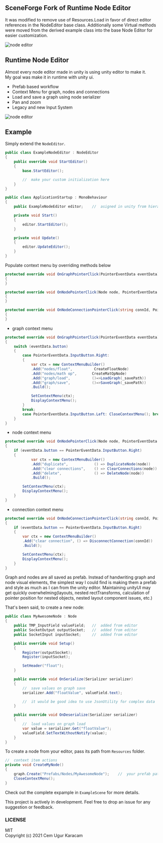 ## SceneForge Fork of Runtime Node Editor
It was modified to remove use of Resources.Load in favor of direct editor references in the NodeEditor base class. 
Additionally some Virtual methods were moved from the derived example class into the base Node Editor for easier customization.

![node editor](./img/node_gif1.gif)

## Runtime Node Editor
Almost every node editor made in unity is using unity editor to make it.  
My goal was make it in runtime with unity ui.

- Prefab based workflow
- Context Menu for graph, nodes and connections
- Load and save a graph using node serializer
- Pan and zoom
- Legacy and new Input System 

![node editor](./img/node_gif2.gif)

## Example
Simply extend the `NodeEditor`.

```c#
public class ExampleNodeEditor : NodeEditor
{
    public override void StartEditor()
    {
        base.StartEditor();

        //  make your custom initialization here
    }
}
```

```c#
public class ApplicationStartup : MonoBehaviour
{
    public ExampleNodeEditor editor;    //  asigned in unity from hierarchy

    private void Start()
    {
        editor.StartEditor();
    }

    private void Update()
    {
        editor.UpdateEditor();
    }
}
```
Populate context menu by overriding methods below
```c#
protected override void OnGraphPointerClick(PointerEventData eventData)
{
}

protected override void OnNodePointerClick(Node node, PointerEventData eventData)
{
}

protected override void OnNodeConnectionPointerClick(string connId, PointerEventData eventData)
{
}
```
- graph context menu
```c#
protected override void OnGraphPointerClick(PointerEventData eventData)
{
    switch (eventData.button)
    {
        case PointerEventData.InputButton.Right: 
        {
            var ctx = new ContextMenuBuilder()
            .Add("nodes/float",          CreateFloatNode)
            .Add("nodes/math op",       CreateMatOpNode)
            .Add("graph/load",          ()=>LoadGraph(_savePath))
            .Add("graph/save",          ()=>SaveGraph(_savePath))
            .Build();

            SetContextMenu(ctx);
            DisplayContextMenu(); 
        }
        break;
        case PointerEventData.InputButton.Left: CloseContextMenu(); break;
    }
}
```
- node context menu
```c#
protected override void OnNodePointerClick(Node node, PointerEventData eventData)
{
    if (eventData.button == PointerEventData.InputButton.Right)
    {
            var ctx = new ContextMenuBuilder()
            .Add("duplicate",            () => DuplicateNode(node))
            .Add("clear connections",    () => ClearConnections(node))
            .Add("delete",               () => DeleteNode(node))
            .Build();

        SetContextMenu(ctx);
        DisplayContextMenu();
    }
}
```
- connection context menu
```c#
protected override void OnNodeConnectionPointerClick(string connId, PointerEventData eventData)
{
    if (eventData.button == PointerEventData.InputButton.Right)
    {
        var ctx = new ContextMenuBuilder()
        .Add("clear connection", () => DisconnectConnection(connId))
        .Build();

        SetContextMenu(ctx);
        DisplayContextMenu();
    }
}
```
Graph and nodes are all saved as prefab. Instead of handwriting graph and node visual elements, the simplest way I could find is making them a prefab and style as much as I can from the unity editor. Maintaining unityUI may get quickly overwhelming(layouts, nested rectTransforms, calculation of pointer position for nested objects, nested layout component issues, etc.)

That's been said, to create a new node:
```c#
public class MyAwesomeNode : Node
{
    public TMP_InputField valueField;   //  added from editor
    public SocketOutput outputSocket;   //  added from editor
    public SocketInput inputSocket;     //  added from editor

    public override void Setup()
    {
        Register(outputSocket);
        Register(inputSocket);

        SetHeader("float");
    }

    public override void OnSerialize(Serializer serializer)
    {
        //  save values on graph save
        serializer.Add("floatValue", valueField.text);

        //  it would be good idea to use JsonUtility for complex data
    }

    public override void OnDeserialize(Serializer serializer)
    {
        //  load values on graph load
        var value = serializer.Get("floatValue");
        valueField.SetTextWithoutNotify(value);
    }
}
```
To create a node from your editor, pass its path from `Resources` folder.
```c#
//  context item actions
private void CreateMyNode()
{
    graph.Create("Prefabs/Nodes/MyAwesomeNode");    //  your prefab path in resources
    CloseContextMenu();
}
```

Check out the complete expample in `ExampleScene` for more details.


This project is actively in development. 
Feel free to drop an issue for any suggestion or feedback.  


### LICENSE  
MIT  
Copyright (c) 2021 Cem Ugur Karacam
